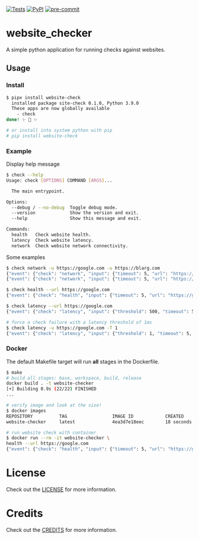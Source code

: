 [![Tests](https://github.com/aidanmelen/website_checker/workflows/Tests/badge.svg)](https://github.com/aidanmelen/website-checker/actions?workflow=Tests)
[![PyPI](https://img.shields.io/pypi/v/website-checker.svg)](https://pypi.org/project/website-checker/)
[![pre-commit](https://img.shields.io/badge/pre--commit-enabled-brightgreen?logo=pre-commit&logoColor=white)](https://github.com/pre-commit/pre-commit)

# website_checker

A simple python application for running checks against websites.

## Usage

### Install

```bash
$ pipx install website-check
  installed package site-check 0.1.0, Python 3.9.0
  These apps are now globally available
    - check
done! ✨ 🌟 ✨

# or install into system python with pip
# pip install website-check
```

### Example

Display help message

```bash
$ check --help
Usage: check [OPTIONS] COMMAND [ARGS]...

  The main entrypoint.

Options:
  --debug / --no-debug  Toggle debug mode.
  --version             Show the version and exit.
  --help                Show this message and exit.

Commands:
  health   Check website health.
  latency  Check website latency.
  network  Check website network connectivity.
```

Some examples

```bash
$ check network -u https://google.com -u https://blarg.com
{"event": {"check": "network", "input": {"timeout": 5, "url": "https://google.com"}, "output": "pass"}, "logger": "website-checker", "timestamp": "2020-11-30T05:27:23.413281"}
{"event": {"check": "network", "input": {"timeout": 5, "url": "https://blarg.com"}, "output": "fail"}, "logger": "website-checker", "timestamp": "2020-11-30T05:27:23.443994"}

$ check health --url https://google.com
{"event": {"check": "health", "input": {"timeout": 5, "url": "https://google.com"}, "output": "pass"}, "logger": "website-checker", "timestamp": "2020-11-30T05:27:49.413241"}

$ check latency --url https://google.com
{"event": {"check": "latency", "input": {"threshold": 500, "timeout": 5, "url": "https://google.com"}, "output": "pass"}, "logger": "website-checker", "timestamp": "2020-11-30T05:28:14.460530"}

# force a check failure with a latency threshold of 1ms
$ check latency -u https://google.com -T 1
{"event": {"check": "latency", "input": {"threshold": 1, "timeout": 5, "url": "https://google.com"}, "output": "fail"}, "logger": "website-checker", "timestamp": "2020-11-30T15:17:30.897261"}
```

### Docker

The default Makefile target will run **all** stages in the Dockerfile.

```bash
$ make
# build all stages: base, workspace, build, release
docker build . -t website-checker
[+] Building 0.9s (22/22) FINISHED
...

# verify image and look at the size!
$ docker images
REPOSITORY          TAG                 IMAGE ID            CREATED             SIZE
website-checker     latest              4ea3d7e18eec        18 seconds ago      55.6MB

# run website check with container
$ docker run --rm -it website-checker \
health --url https://google.com
{"event": {"check": "health", "input": {"timeout": 5, "url": "https://google.com"}, "output": "pass"}, "logger": "website-checker", "timestamp": "2020-11-30T05:00:23.444290"}
```

# License

Check out the [LICENSE](./LICENSE) for more information.

# Credits

Check out the [CREDITS](./docs/CREDITS.md) for more information.
